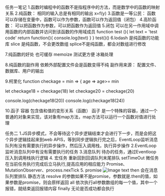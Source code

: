 任务一笔记
1.函数时编程中的函数不是指程序中的方法，而是数学中的函数的映射关系
2.纯函数： 相同的输入总是有相同的输出 x=f(y)
3.函数是一等公民： 函数可以存储在变量中，函数可以作为参数，函数可以作为返回值（闭包）
4.高阶函数： 可以把函数作为参数，可以把函数作为返回值
5.闭包 可以在另一作用域中调用函数的内部函数并访问到该函数的作用域成员
    function test (){
        let text = 'test code'
        return function(){
            console.log(text)
        }
    }
    test()()
6.lodash 是纯函数的功能库  slice 是纯函数，不会更改数组  splice不是纯函数，都会对数组进行修改

7.纯函数的好处  也可缓存 memoize  测试更方便 冰箱处理

8.纯函数的副作用 依赖外部配置文件会是函数变得不纯  副作用来源： 配置文件、数据库、用户的输出

9.柯里化
    function checkage =  min => { age => age>= min

let checkage18 =  checkage(18)
let checkage20 =  checkage(20)

console.log(checkage18(20))
console.log(checkage18(24))

10.函子 
    容器 包含值和值的变形关系（函数）
    函子 是一个特殊的容器，通过一个普通的对象来实现，该对象有map方法，map方法可以运行一个函数对值进行处理


任务二
1.JS异步模式，不会等待这个异步逻辑结束才会进行下一步，而是会把这个异步逻辑挂起来到web APIS，等到同步逻辑执行完之后，EventLoop监听消息队列有没有需要执行的异步操作，然后压入调用栈，执行异步操作
2.EventLoop 监听消息队列中有没有需要执行的任务
3.消息队列 待办的任务，通过Eventloop压入到调用栈执行逻辑
4.
    宏任务
    重新回到回调队列末尾排队 setTimeOut
    微任务
    在当前任务执行完成后立马执行,提高应用的相应能力 Promise、MutationObserver、process.nexTick
5. promise
![Image text](https://github.com/chengdongwu/homework/tree/master/assets/img/promise.jpg)
then 会在消息队列里排队
静态方法
resolve 的参数如果不是promise，参数就是.then的值，如果参数是promise，则会原样返回
all 依次执行all参数数组的每一个值，其中一个报错，就结束返回报错内容
finally 无论是否成功都会执行





